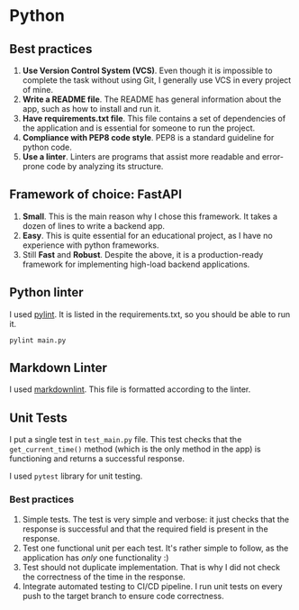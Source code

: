 # Python

## Best practices

1. **Use Version Control System (VCS)**. Even though it is impossible to complete the task without using Git,
I generally use VCS in every project of mine.
2. **Write a README file**. The README has general information about the app,
such as how to install and run it.
3. **Have requirements.txt file**. This file contains a set
of dependencies of the application and is essential for someone to run the project.
4. **Compliance with PEP8 code style**. PEP8 is a standard guideline for python code.
5. **Use a linter**. Linters are programs
that assist more readable and error-prone code by analyzing its structure.

## Framework of choice: FastAPI

1. **Small**. This is the main reason why I chose this framework.
It takes a dozen of lines to write a backend app.
2. **Easy**. This is quite essential for an educational project,
as I have no experience with python frameworks.
3. Still **Fast** and **Robust**. Despite the above, it is a production-ready framework
for implementing high-load backend applications.

## Python linter

I used [pylint](https://pypi.org/project/pylint/). It is listed in the requirements.txt,
so you should be able to run it.

```
pylint main.py
```

## Markdown Linter

I used [markdownlint](https://github.com/markdownlint/markdownlint). This file is formatted according to the linter.

## Unit Tests
I put a single test in `test_main.py` file. This test checks that the `get_current_time()` method (which is the only method in the app) is functioning and returns a successful response.

I used `pytest` library for unit testing.

### Best practices
1. Simple tests. The test is very simple and verbose: it just checks that the response is successful and that the required field is present in the response.
2. Test one functional unit per each test. It's rather simple to follow, as the application has *only* one functionality :)
3. Test should not duplicate implementation. That is why I did not check the correctness of the time in the response.
4. Integrate automated testing to CI/CD pipeline. I run unit tests on every push to the target branch to ensure code correctness.
